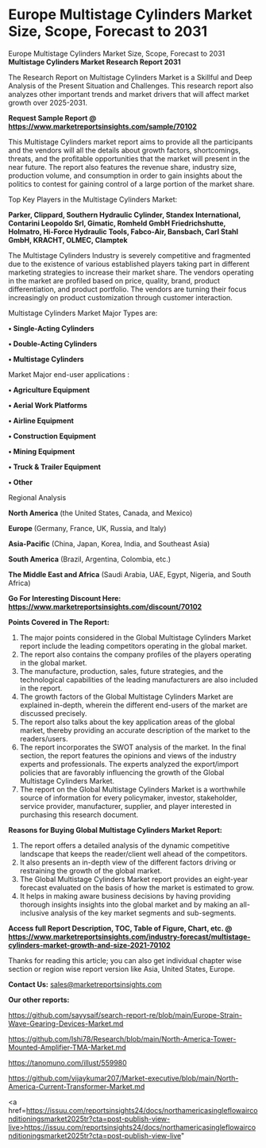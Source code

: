 # Europe Multistage Cylinders Market Size, Scope, Forecast to 2031
Europe Multistage Cylinders Market Size, Scope, Forecast to 2031
<strong>Multistage Cylinders Market Research Report 2031</strong>

The Research Report on Multistage Cylinders Market is a Skillful and Deep Analysis of the Present Situation and Challenges. This research report also analyzes other important trends and market drivers that will affect market growth over 2025-2031.

<strong>Request Sample Report @ <a href=https://www.marketreportsinsights.com/sample/70102>https://www.marketreportsinsights.com/sample/70102</a></strong>

This Multistage Cylinders market report aims to provide all the participants and the vendors will all the details about growth factors, shortcomings, threats, and the profitable opportunities that the market will present in the near future. The report also features the revenue share, industry size, production volume, and consumption in order to gain insights about the politics to contest for gaining control of a large portion of the market share.

Top Key Players in the Multistage Cylinders Market:

<strong>Parker, Clippard, Southern Hydraulic Cylinder, Standex International, Contarini Leopoldo Srl, Gimatic, Romheld GmbH Friedrichshutte, Holmatro, Hi-Force Hydraulic Tools, Fabco-Air, Bansbach, Carl Stahl GmbH, KRACHT, OLMEC, Clamptek</strong>

The Multistage Cylinders Industry is severely competitive and fragmented due to the existence of various established players taking part in different marketing strategies to increase their market share. The vendors operating in the market are profiled based on price, quality, brand, product differentiation, and product portfolio. The vendors are turning their focus increasingly on product customization through customer interaction.

Multistage Cylinders Market Major Types are:

<strong>• Single-Acting Cylinders

• Double-Acting Cylinders

• Multistage Cylinders</strong>

Market Major end-user applications :

<strong>• Agriculture Equipment

• Aerial Work Platforms

• Airline Equipment

• Construction Equipment

• Mining Equipment

• Truck & Trailer Equipment

• Other</strong>

Regional Analysis

</u><strong><b>North America</b></strong> (the United States, Canada, and Mexico)

<strong><b>Europe </b></strong>(Germany, France, UK, Russia, and Italy)

<strong><b>Asia-Pacific</b></strong> (China, Japan, Korea, India, and Southeast Asia)

<strong><b>South America</b></strong> (Brazil, Argentina, Colombia, etc.)

<strong><b>The Middle East and Africa</b></strong> (Saudi Arabia, UAE, Egypt, Nigeria, and South Africa)

<strong>Go For Interesting Discount Here: <a href=https://www.marketreportsinsights.com/discount/70102>https://www.marketreportsinsights.com/discount/70102</a></strong>

<strong>Points Covered in The Report:</strong>
<ol>
  <li>The major points considered in the Global Multistage Cylinders Market report include the leading competitors operating in the global market.</li>
  <li>The report also contains the company profiles of the players operating in the global market.</li>
  <li>The manufacture, production, sales, future strategies, and the technological capabilities of the leading manufacturers are also included in the report.</li>
  <li>The growth factors of the Global Multistage Cylinders Market are explained in-depth, wherein the different end-users of the market are discussed precisely.</li>
  <li>The report also talks about the key application areas of the global market, thereby providing an accurate description of the market to the readers/users.</li>
  <li>The report incorporates the SWOT analysis of the market. In the final section, the report features the opinions and views of the industry experts and professionals. The experts analyzed the export/import policies that are favorably influencing the growth of the Global Multistage Cylinders Market.</li>
  <li>The report on the Global Multistage Cylinders Market is a worthwhile source of information for every policymaker, investor, stakeholder, service provider, manufacturer, supplier, and player interested in purchasing this research document.</li>
</ol>
<strong>Reasons for Buying Global Multistage Cylinders Market Report:</strong>

<ol>
  <li>The report offers a detailed analysis of the dynamic competitive landscape that keeps the reader/client well ahead of the competitors.</li>
  <li>It also presents an in-depth view of the different factors driving or restraining the growth of the global market.</li>
  <li>The Global Multistage Cylinders Market report provides an eight-year forecast evaluated on the basis of how the market is estimated to grow.</li>
  <li>It helps in making aware business decisions by having providing thorough insights insights into the global market and by making an all-inclusive analysis of the key market segments and sub-segments.</li>
</ol>
<strong>Access full Report Description, TOC, Table of Figure, Chart, etc. @ <a href=https://www.marketreportsinsights.com/industry-forecast/multistage-cylinders-market-growth-and-size-2021-70102>https://www.marketreportsinsights.com/industry-forecast/multistage-cylinders-market-growth-and-size-2021-70102</a></strong>


Thanks for reading this article; you can also get individual chapter wise section or region wise report version like Asia, United States, Europe.

<strong>Contact Us:</strong>
sales@marketreportsinsights.com

<strong>Our other reports:</strong>

<a href=https://github.com/sayysaif/search-report-re/blob/main/Europe-Strain-Wave-Gearing-Devices-Market.md>https://github.com/sayysaif/search-report-re/blob/main/Europe-Strain-Wave-Gearing-Devices-Market.md</a>

<a href=https://github.com/Ishi78/Research/blob/main/North-America-Tower-Mounted-Amplifier-TMA-Market.md>https://github.com/Ishi78/Research/blob/main/North-America-Tower-Mounted-Amplifier-TMA-Market.md</a>

<a href=https://tanomuno.com/illust/559980>https://tanomuno.com/illust/559980</a>

<a href=https://github.com/vijaykumar207/Market-executive/blob/main/North-America-Current-Transformer-Market.md>https://github.com/vijaykumar207/Market-executive/blob/main/North-America-Current-Transformer-Market.md</a>

<a href=https://issuu.com/reportsinsights24/docs/northamericasingleflowairconditioningsmarket2025tr?cta=post-publish-view-live>https://issuu.com/reportsinsights24/docs/northamericasingleflowairconditioningsmarket2025tr?cta=post-publish-view-live</a>"
